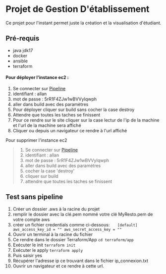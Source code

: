# Projet de Gestion D'établissement

Ce projet pour l'instant permet juste la création et la visualisation d'étudiant.


## Pré-requis
* java jdk17
* docker
* ansible
* terraform


#### Pour déployer l'instance ec2 :
1. Se connecter sur [Pipeline](http://146.59.154.110:8080/job/GestionEtudiant/)
2. identifiant : allan
3. mot de passe : 5rR1F4ZJw1wBVVyIqwph
4. aller dans build avec des paramètres
5. Pour déployer cliquer sur build sans cocher la case destroy
6. Attendre que toutes les taches se finissent
7. Pour ce rendre sur le site cliquer sur la case lectur de l'ip de la machine et l'url de la machine sera affiché
8. Cliquer ou depuis un navigateur ce rendre à l'url affiché

Pour supprimer l'instance ec2
> 1. Se connecter sur [Pipeline](http://146.59.154.110:8080/job/GestionEtudiant/)
> 2. identifiant : allan
> 3. mot de passe : 5rR1F4ZJw1wBVVyIqwph
> 4. aller dans build avec des paramètres
> 5. cocher la case 'destroy'
> 6. cliquer sur build
> 7. attendre que toutes les taches se finissent

 

## Test sans pipeline

1. Créer un dossier .aws à la racine du projet
2. remplir le dossier avec la clé.pem nommé votre clé  MyResto.pem de votre compte aws
3. créer un fichier credentials comme ci-dessous:
`   [default]
   aws_access_key_id = ""
   aws_secret_access_key = ""`
4. Ouvrir un terminal à la racine du fichier 
5. Ce rendre dans le dossier Terraform/App 
`cd terraform/app`
6. Exécuter le init
`terraform init`
7. Exécuter le apply
   `terraform apply`
8. Puis saisir yes
9. Récupérer l'adresse ip ce trouvant dans le fichier ip_connexion.txt
10. Ouvrir un navigateur et ce rendre à cette url.

